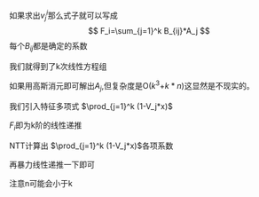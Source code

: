 如果求出${v_j}^i$那么式子就可以写成
$$
F_i=\sum_{j=1}^k B_{ij}*A_j
$$
每个$B_{ij}$都是确定的系数

我们就得到了k次线性方程组

如果用高斯消元即可解出$A_j$,但复杂度是O($k^3$+$k*n$)这显然是不现实的。

我们引入特征多项式 $\prod_{j=1}^k (1-V_j*x)$

$F_i$即为k阶的线性递推

NTT计算出 $\prod_{j=1}^k (1-V_j*x)$各项系数

再暴力线性递推一下即可

注意n可能会小于k